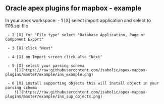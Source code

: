 
## Oracle apex plugins for mapbox - example
In your apex workspace:
     - 1 [X] select import application and select to f115.sql file
     
     - 2 [X] for "File type" select "Database Application, Page or Component Export"
     
     - 3 [X] click "Next"
     
     - 4 [X] on Import screen click also "Next"
     
     - 5 [X] select your parsing schema
        ![](https://raw.githubusercontent.com/isabolic/apex-mapbox-plugins/master/example/ins_example.png)
        
     - 6 [X] install supporting objects this will install object in your parsing schema
        ![](https://raw.githubusercontent.com/isabolic/apex-mapbox-plugins/master/example/ins_sup_objects.png)

